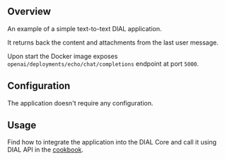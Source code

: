 ## Overview

An example of a simple text-to-text DIAL application.

It returns back the content and attachments from the last user message.

Upon start the Docker image exposes `openai/deployments/echo/chat/completions` endpoint at port `5000`.

## Configuration

The application doesn't require any configuration.

## Usage

Find how to integrate the application into the DIAL Core and call it using DIAL API in the [cookbook](https://github.com/epam/ai-dial/blob/main/dial-cookbook/examples/how_to_call_text_to_text_applications.ipynb).